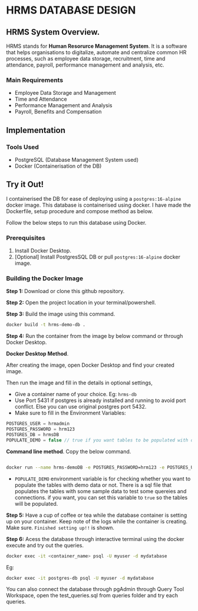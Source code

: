 # HRMS DATABASE DESIGN

## HRMS System Overview.

HRMS stands for **Human Resorurce Management System**. It is a software that helps organisations to digitalize, automate and centralize common HR processes, such as employee data storage, recruitment, time and attendance, payroll, performance management and analysis, etc.

### Main Requirements

- Employee Data Storage and Management
- Time and Attendance
- Performance Management and Analysis
- Payroll, Benefits and Compensation

<!-- ## Design (ER Diagram)

![image](./ER_DIAGRAMS/HRMS%20ER%20Diagram%201.png) -->

## Implementation

### Tools Used

- PostgreSQL (Database Management System used)
- Docker  (Containerisation of the DB)


## Try it Out!

I containerised the DB for ease of deploying using a ```postgres:16-alpine``` docker image. This database is containerised using docker. I have made the Dockerfile, setup procedure and compose method as below. 

Follow the below steps to run this database using Docker.

### Prerequisites
1. Install Docker Desktop.
2. [Optional] Install PostgresSQL DB or pull  ```postgres:16-alpine``` docker image.

### Building the Docker Image

**Step 1:** Download or clone this github repository.

**Step 2:** Open the project location in your terminal/powershell.

**Step 3:** Build the image using this command.
```sh
docker build -t hrms-demo-db .
```

**Step 4:** Run the container from the image by below command or through Docker Desktop.

**Docker Desktop Method**.

 After creating the image, open Docker Desktop and find your created image.

 Then run the image and fill in the details in optional settings,
 - Give a container name of your choice. Eg: ```hrms-db```
 - Use Port 5431 if postgres is already installed and running to avoid port conflict. Else you can use original postgres port 5432.
 - Make sure to fill in the Environment Variables:
 ```js
POSTGRES_USER = hrmadmin
POSTGRES_PASSWORD = hrm123
POSTGRES_DB = hrmsDB
POPULATE_DEMO = false // true if you want tables to be populated with demo values
 
 ``` 

**Command line method**. Copy the below command.
```sh

docker run --name hrms-demoDB -e POSTGRES_PASSWORD=hrm123 -e POSTGRES_USER=hrmadmin -e POSTGRES_DB=hrmsDB -e POPULATE_DEMO="true" -p 5431:5432 -d postgres

```
 
 
 - ```POPULATE_DEMO``` environment variable is for checking whether you want to populate the tables with demo data or not. There is a sql file that populates the tables with some sample data to test some quereies and connections. if you want, you can set this variable to ```true``` so the tables will be populated.

**Step 5:** Have a cup of coffee or tea while the database container is setting up on your container. Keep note of the logs while the container is creating. Make sure. ```Finished setting up!!``` is shown.

**Step 6:** Acess the database through interactive terminal using the docker execute and try out the queries.
```sh
docker exec -it <container_name> psql -U myuser -d mydatabase
```
Eg:
```sh
docker exec -it postgres-db psql -U myuser -d mydatabase
```

You can also connect the database through pgAdmin through Query Tool Workspace, open the test_queries.sql from queries folder and try each queries.